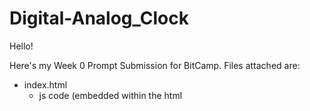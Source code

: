 # Digital-Analog_Clock

Hello!

Here's my Week 0 Prompt Submission for BitCamp. Files attached are:

- index.html 
  - js code (embedded within the html <script> element)
- style.css 

Live Clock: https://digital-analogclock.fardeeneb.repl.co/
ScreenCap: ![preview of clock](https://digital-analogclock.fardeeneb.repl.co/)

